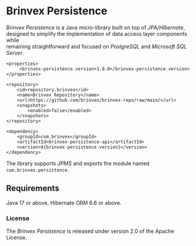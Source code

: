 # Brinvex Persistence

_Brinvex Persistence_ is a Java micro-library built on top of _JPA/Hibernate_,  
designed to simplify the implementation of data access layer components while  
remaining straightforward and focused on _PostgreSQL_ and _Microsoft SQL Server_.

````
<properties>
     <brinvex-persistence.version>1.0.0</brinvex-persistence.version>
</properties>

<repository>
    <id>repository.brinvex</id>
    <name>Brinvex Repository</name>
    <url>https://github.com/brinvex/brinvex-repo/raw/main/</url>
    <snapshots>
        <enabled>false</enabled>
    </snapshots>
</repository>

<dependency>
    <groupId>com.brinvex</groupId>
    <artifactId>brinvex-persistence-api</artifactId>
    <version>${brinvex-persistence.version}</version>
</dependency>
````

The library supports _JPMS_ and exports the module named ````com.brinvex.persistence````.

## Requirements

Java 17 or above, Hibernate ORM 6.6 or above.

### License

The _Brinvex Persistence_ is released under version 2.0 of the Apache License.
